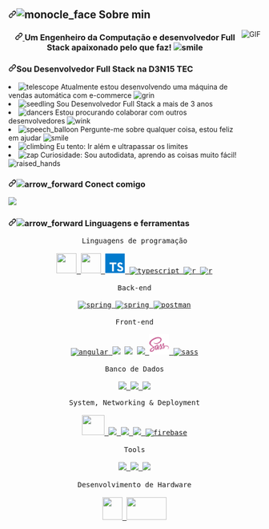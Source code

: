 

<h2 dir="auto"><a id="user-content--about" class="anchor" aria-hidden="true" href="#-about"><svg class="octicon octicon-link" viewBox="0 0 16 16" version="1.1" width="16" height="16" aria-hidden="true"><path d="m7.775 3.275 1.25-1.25a3.5 3.5 0 1 1 4.95 4.95l-2.5 2.5a3.5 3.5 0 0 1-4.95 0 .751.751 0 0 1 .018-1.042.751.751 0 0 1 1.042-.018 1.998 1.998 0 0 0 2.83 0l2.5-2.5a2.002 2.002 0 0 0-2.83-2.83l-1.25 1.25a.751.751 0 0 1-1.042-.018.751.751 0 0 1-.018-1.042Zm-4.69 9.64a1.998 1.998 0 0 0 2.83 0l1.25-1.25a.751.751 0 0 1 1.042.018.751.751 0 0 1 .018 1.042l-1.25 1.25a3.5 3.5 0 1 1-4.95-4.95l2.5-2.5a3.5 3.5 0 0 1 4.95 0 .751.751 0 0 1-.018 1.042.751.751 0 0 1-1.042.018 1.998 1.998 0 0 0-2.83 0l-2.5 2.5a1.998 1.998 0 0 0 0 2.83Z"></path></svg></a><g-emoji class="g-emoji" alias="monocle_face" fallback-src="https://github.githubassets.com/images/icons/emoji/unicode/1f9d0.png"><img class="emoji" alt="monocle_face" height="20" width="20" src="https://github.githubassets.com/images/icons/emoji/unicode/1f9d0.png"></g-emoji> Sobre min</h2>

<p dir="auto">
<a target="_blank" rel="noopener noreferrer nofollow" href="https://camo.githubusercontent.com/117d0191569b7e00e69062ce99d26fe9c251dc735c57386b497c75b0b26dda08/68747470733a2f2f63646e2e6472696262626c652e636f6d2f75736572732f313035393538332f73637265656e73686f74732f343137313336372f636f64696e672d667265616b2e676966" data-target="animated-image.originalLink"><img align="right" height="270px" alt="GIF" src="https://camo.githubusercontent.com/117d0191569b7e00e69062ce99d26fe9c251dc735c57386b497c75b0b26dda08/68747470733a2f2f63646e2e6472696262626c652e636f6d2f75736572732f313035393538332f73637265656e73686f74732f343137313336372f636f64696e672d667265616b2e676966" data-canonical-src="https://cdn.dribbble.com/users/1059583/screenshots/4171367/coding-freak.gif" style="max-width: 100%; display: inline-block;" data-target="animated-image.originalImage"></a>
</p>

<h3 align="center" >
<a id="user-content-a-passionate-front-end-developer-love-to-build-mobile-and-web-applications-with-latest-tech-available" class="anchor" aria-hidden="true" href="#a-passionate-front-end-developer-love-to-build-mobile-and-web-applications-with-latest-tech-available">
<svg class="octicon octicon-link" viewBox="0 0 16 16" version="1.1" width="16" height="16" aria-hidden="true">
<path d="m7.775 3.275 1.25-1.25a3.5 3.5 0 1 1 4.95 4.95l-2.5 2.5a3.5 3.5 0 0 1-4.95 0 .751.751 0 0 1 .018-1.042.751.751 0 0 1 1.042-.018 1.998 1.998 0 0 0 2.83 0l2.5-2.5a2.002 2.002 0 0 0-2.83-2.83l-1.25 1.25a.751.751 0 0 1-1.042-.018.751.751 0 0 1-.018-1.042Zm-4.69 9.64a1.998 1.998 0 0 0 2.83 0l1.25-1.25a.751.751 0 0 1 1.042.018.751.751 0 0 1 .018 1.042l-1.25 1.25a3.5 3.5 0 1 1-4.95-4.95l2.5-2.5a3.5 3.5 0 0 1 4.95 0 .751.751 0 0 1-.018 1.042.751.751 0 0 1-1.042.018 1.998 1.998 0 0 0-2.83 0l-2.5 2.5a1.998 1.998 0 0 0 0 2.83Z">
</path>
</svg>
</a>
Um Engenheiro da Computação e desenvolvedor Full Stack apaixonado pelo que faz! <g-emoji class="g-emoji" alias="smile" fallback-src="https://github.githubassets.com/images/icons/emoji/unicode/1f604.png"><img class="emoji" alt="smile" height="20" width="20" src="https://github.githubassets.com/images/icons/emoji/unicode/1f604.png"></g-emoji>
</h3>

<h3 dir="auto"><a id="user-content-i-am-a-front-end-developer-at-cloudstok-technologies" class="anchor" aria-hidden="true" href="#i-am-a-front-end-developer-at-cloudstok-technologies"><svg class="octicon octicon-link" viewBox="0 0 16 16" version="1.1" width="16" height="16" aria-hidden="true"><path d="m7.775 3.275 1.25-1.25a3.5 3.5 0 1 1 4.95 4.95l-2.5 2.5a3.5 3.5 0 0 1-4.95 0 .751.751 0 0 1 .018-1.042.751.751 0 0 1 1.042-.018 1.998 1.998 0 0 0 2.83 0l2.5-2.5a2.002 2.002 0 0 0-2.83-2.83l-1.25 1.25a.751.751 0 0 1-1.042-.018.751.751 0 0 1-.018-1.042Zm-4.69 9.64a1.998 1.998 0 0 0 2.83 0l1.25-1.25a.751.751 0 0 1 1.042.018.751.751 0 0 1 .018 1.042l-1.25 1.25a3.5 3.5 0 1 1-4.95-4.95l2.5-2.5a3.5 3.5 0 0 1 4.95 0 .751.751 0 0 1-.018 1.042.751.751 0 0 1-1.042.018 1.998 1.998 0 0 0-2.83 0l-2.5 2.5a1.998 1.998 0 0 0 0 2.83Z"></path></svg></a>Sou Desenvolvedor Full Stack na D3N15 TEC</h3>

<li><g-emoji class="g-emoji" alias="telescope" fallback-src="https://github.githubassets.com/images/icons/emoji/unicode/1f52d.png"><img class="emoji" alt="telescope" height="20" width="20" src="https://github.githubassets.com/images/icons/emoji/unicode/1f52d.png"></g-emoji> Atualmente estou desenvolvendo uma máquina de vendas automática com e-commerce <g-emoji class="g-emoji" alias="grin" fallback-src="https://github.githubassets.com/images/icons/emoji/unicode/1f601.png"><img class="emoji" alt="grin" height="20" width="20" src="https://github.githubassets.com/images/icons/emoji/unicode/1f601.png"></g-emoji></li>

<li><g-emoji class="g-emoji" alias="seedling" fallback-src="https://github.githubassets.com/images/icons/emoji/unicode/1f331.png"><img class="emoji" alt="seedling" height="20" width="20" src="https://github.githubassets.com/images/icons/emoji/unicode/1f331.png"></g-emoji> Sou Desenvolvedor Full Stack a mais de 3 anos</li>

<li><g-emoji class="g-emoji" alias="dancers" fallback-src="https://github.githubassets.com/images/icons/emoji/unicode/1f46f.png"><img class="emoji" alt="dancers" height="20" width="20" src="https://github.githubassets.com/images/icons/emoji/unicode/1f46f.png"></g-emoji> Estou procurando colaborar com outros desenvolvedores <g-emoji class="g-emoji" alias="wink" fallback-src="https://github.githubassets.com/images/icons/emoji/unicode/1f609.png"><img class="emoji" alt="wink" height="20" width="20" src="https://github.githubassets.com/images/icons/emoji/unicode/1f609.png"></g-emoji></li>

<li><g-emoji class="g-emoji" alias="speech_balloon" fallback-src="https://github.githubassets.com/images/icons/emoji/unicode/1f4ac.png"><img class="emoji" alt="speech_balloon" height="20" width="20" src="https://github.githubassets.com/images/icons/emoji/unicode/1f4ac.png"></g-emoji> Pergunte-me sobre qualquer coisa, estou feliz em ajudar <g-emoji class="g-emoji" alias="smile" fallback-src="https://github.githubassets.com/images/icons/emoji/unicode/1f604.png"><img class="emoji" alt="smile" height="20" width="20" src="https://github.githubassets.com/images/icons/emoji/unicode/1f604.png"></g-emoji></li>

<li><g-emoji class="g-emoji" alias="climbing" fallback-src="https://github.githubassets.com/images/icons/emoji/unicode/1f9d7.png"><img class="emoji" alt="climbing" height="20" width="20" src="https://github.githubassets.com/images/icons/emoji/unicode/1f9d7.png"></g-emoji> Eu tento: Ir além e ultrapassar os limites </li>

<li><g-emoji class="g-emoji" alias="zap" fallback-src="https://github.githubassets.com/images/icons/emoji/unicode/26a1.png"><img class="emoji" alt="zap" height="20" width="20" src="https://github.githubassets.com/images/icons/emoji/unicode/26a1.png"></g-emoji> Curiosidade: Sou autodidata, aprendo as coisas muito fácil! <g-emoji class="g-emoji" alias="raised_hands" fallback-src="https://github.githubassets.com/images/icons/emoji/unicode/1f64c.png"><img class="emoji" alt="raised_hands" height="20" width="20" src="https://github.githubassets.com/images/icons/emoji/unicode/1f64c.png"></g-emoji></li>

<h3 align="left" dir="auto"><a id="user-content--connect-with-me" class="anchor" aria-hidden="true" href="#-connect-with-me"><svg class="octicon octicon-link" viewBox="0 0 16 16" version="1.1" width="16" height="16" aria-hidden="true"><path d="m7.775 3.275 1.25-1.25a3.5 3.5 0 1 1 4.95 4.95l-2.5 2.5a3.5 3.5 0 0 1-4.95 0 .751.751 0 0 1 .018-1.042.751.751 0 0 1 1.042-.018 1.998 1.998 0 0 0 2.83 0l2.5-2.5a2.002 2.002 0 0 0-2.83-2.83l-1.25 1.25a.751.751 0 0 1-1.042-.018.751.751 0 0 1-.018-1.042Zm-4.69 9.64a1.998 1.998 0 0 0 2.83 0l1.25-1.25a.751.751 0 0 1 1.042.018.751.751 0 0 1 .018 1.042l-1.25 1.25a3.5 3.5 0 1 1-4.95-4.95l2.5-2.5a3.5 3.5 0 0 1 4.95 0 .751.751 0 0 1-.018 1.042.751.751 0 0 1-1.042.018 1.998 1.998 0 0 0-2.83 0l-2.5 2.5a1.998 1.998 0 0 0 0 2.83Z"></path></svg></a><g-emoji class="g-emoji" alias="arrow_forward" fallback-src="https://github.githubassets.com/images/icons/emoji/unicode/25b6.png"><img class="emoji" alt="arrow_forward" height="20" width="20" src="https://github.githubassets.com/images/icons/emoji/unicode/25b6.png"></g-emoji> Conect comigo </h3>

<p dir="auto">
<a href="https://www.linkedin.com/in/denis-h-p-c/" rel="nofollow"><img src="https://camo.githubusercontent.com/01825892082d2ad1834600c2e0a6d15530398268960feac65135bc3392dc5770/68747470733a2f2f696d672e736869656c64732e696f2f62616467652f2d4c696e6b6564496e2d3232323232323f7374796c653d666c61742d737175617265266c6f676f3d4c696e6b6564696e266c6f676f436f6c6f723d7768697465266c696e6b3d68747470733a2f2f7777772e6c696e6b6564696e2e636f6d2f696e2f68676473616e64616b616c756d2f295d2868747470733a2f2f7777772e6c696e6b6564696e2e636f6d2f696e2f68676473616e64616b616c756d2f" data-canonical-src="https://img.shields.io/badge/-LinkedIn-222222?style=flat-square&amp;logo=Linkedin&amp;logoColor=white&amp;link=https://www.linkedin.com/in/hgdsandakalum/)](https://www.linkedin.com/in/hgdsandakalum/" style="max-width: 100%;"></a>
</p>

<h3 align="left" dir="auto"><a id="user-content--languages-and-tools" class="anchor" aria-hidden="true" href="#-languages-and-tools"><svg class="octicon octicon-link" viewBox="0 0 16 16" version="1.1" width="16" height="16" aria-hidden="true"><path d="m7.775 3.275 1.25-1.25a3.5 3.5 0 1 1 4.95 4.95l-2.5 2.5a3.5 3.5 0 0 1-4.95 0 .751.751 0 0 1 .018-1.042.751.751 0 0 1 1.042-.018 1.998 1.998 0 0 0 2.83 0l2.5-2.5a2.002 2.002 0 0 0-2.83-2.83l-1.25 1.25a.751.751 0 0 1-1.042-.018.751.751 0 0 1-.018-1.042Zm-4.69 9.64a1.998 1.998 0 0 0 2.83 0l1.25-1.25a.751.751 0 0 1 1.042.018.751.751 0 0 1 .018 1.042l-1.25 1.25a3.5 3.5 0 1 1-4.95-4.95l2.5-2.5a3.5 3.5 0 0 1 4.95 0 .751.751 0 0 1-.018 1.042.751.751 0 0 1-1.042.018 1.998 1.998 0 0 0-2.83 0l-2.5 2.5a1.998 1.998 0 0 0 0 2.83Z"></path></svg></a><g-emoji class="g-emoji" alias="arrow_forward" fallback-src="https://github.githubassets.com/images/icons/emoji/unicode/25b6.png"><img class="emoji" alt="arrow_forward" height="20" width="20" src="https://github.githubassets.com/images/icons/emoji/unicode/25b6.png"></g-emoji> Linguagens e ferramentas </h3>
<p align="center" dir="auto">
<kbd>
 <kbd>Linguagens de programação </kbd>
 <br>
 <br>
  <a target="_blank" rel="noopener noreferrer nofollow" href="https://www.java.com/pt-BR/">
   <img  width="40px" height="40px" src="https://camo.githubusercontent.com/fa4e5b051fb6ee03227eca1d4960f9d83c746a84e5cfe30addcd5c80b705dad8/68747470733a2f2f63646e2e6a7364656c6976722e6e65742f67682f64657669636f6e732f64657669636f6e2f69636f6e732f6a6176612f6a6176612d706c61696e2e737667" data-canonical-src="https://cdn.jsdelivr.net/gh/devicons/devicon/icons/java/java-plain.svg" style="max-width: 100%;">
 </a> 
  <a target="_blank" rel="noopener noreferrer nofollow" href="https://pt.wikipedia.org/wiki/C_(linguagem_de_programa%C3%A7%C3%A3o)">
   <img width="40px" height="40px" src="https://camo.githubusercontent.com/a9b7e3111cc8724d6c8d8b1dc897cbfa59e250da49344ce098ae7834c122bed4/68747470733a2f2f63646e2e6a7364656c6976722e6e65742f67682f64657669636f6e732f64657669636f6e2f69636f6e732f632f632d706c61696e2e737667" data-canonical-src="https://cdn.jsdelivr.net/gh/devicons/devicon/icons/c/c-plain.svg" style="max-width: 100%;">
 </a> 
  <a href="https://www.typescriptlang.org/" rel="nofollow">
   <img src="https://raw.githubusercontent.com/devicons/devicon/master/icons/typescript/typescript-original.svg" alt="typescript" width="40" height="40" style="max-width: 100%;">
  </a>
   <a href="https://learn.microsoft.com/pt-br/dotnet/csharp/" rel="nofollow">
   <img src="https://cdn.jsdelivr.net/gh/devicons/devicon/icons/csharp/csharp-original.svg" alt="typescript" width="40" height="40" style="max-width: 100%;">
  </a>
 <a href="https://www.python.org/" rel="nofollow">
  <img  src="https://cdn.jsdelivr.net/gh/devicons/devicon/icons/python/python-original.svg" alt="r" width="45" height="45" style="max-width: 100%;">
 </a>
  <a href="https://www.r-project.org/" rel="nofollow">
  <img  src="https://cdn.jsdelivr.net/gh/devicons/devicon/icons/r/r-original.svg" alt="r" width="45" height="45" style="max-width: 100%;">
 </a>
  </kbd>
  <br>
 <br>
  <kbd>
    <kbd>Back-end</kbd>
    <br>
    <br>
  </a>
      <a href="https://spring.io/" rel="nofollow">
    <img src="https://cdn.jsdelivr.net/gh/devicons/devicon/icons/spring/spring-original-wordmark.svg" alt="spring" width="50" height="40" style="max-width: 100%;">
  </a>
        <a href="https://laravel.com/" rel="nofollow">
    <img src="https://cdn.jsdelivr.net/gh/devicons/devicon/icons/laravel/laravel-plain-wordmark.svg" alt="spring" width="40" style="max-width: 100%;">
  </a>
      <a href="https://postman.com" rel="nofollow">
    <img src="https://camo.githubusercontent.com/93b32389bf746009ca2370de7fe06c3b5146f4c99d99df65994f9ced0ba41685/68747470733a2f2f7777772e766563746f726c6f676f2e7a6f6e652f6c6f676f732f676574706f73746d616e2f676574706f73746d616e2d69636f6e2e737667" alt="postman" width="40" height="40" data-canonical-src="https://www.vectorlogo.zone/logos/getpostman/getpostman-icon.svg" style="max-width: 100%;">
  </a>
 
  </kbd>
  <br>
 <br>
  <kbd>
    <kbd>Front-end</kbd>
    <br>
    <br> 
         <a href="https://angular.io" rel="nofollow">
    <img src="https://cdn.jsdelivr.net/gh/devicons/devicon/icons/angularjs/angularjs-original.svg" alt="angular" width="40" height="40" style="max-width: 100%;">
          </a>
    <a target="_blank" rel="noopener noreferrer nofollow" href="https://html.spec.whatwg.org/">
     <img width="40px" src="https://camo.githubusercontent.com/da7acacadecf91d6dc02efcd2be086bb6d78ddff19a1b7a0ab2755a6fda8b1e9/68747470733a2f2f63646e2e6a7364656c6976722e6e65742f67682f64657669636f6e732f64657669636f6e2f69636f6e732f68746d6c352f68746d6c352d6f726967696e616c2e737667" data-canonical-src="https://cdn.jsdelivr.net/gh/devicons/devicon/icons/html5/html5-original.svg" style="max-width: 100%;"></a> 
 </a>
 
 <a target="_blank" rel="noopener noreferrer nofollow" href="https://www.w3.org/TR/css3-roadmap/">
     <img width="40px" src="https://camo.githubusercontent.com/ad8fbf7f75f04b296b72beb893acf572b364e69ec35ea41a68a29507f5b1cd1b/68747470733a2f2f63646e2e6a7364656c6976722e6e65742f67682f64657669636f6e732f64657669636f6e2f69636f6e732f637373332f637373332d706c61696e2e737667" data-canonical-src="https://cdn.jsdelivr.net/gh/devicons/devicon/icons/css3/css3-plain.svg" style="max-width: 100%;"></a> 
   </a>
   
   <a target="_blank" rel="noopener noreferrer nofollow" href="https://getbootstrap.com/">
     <img width="40px" src="https://camo.githubusercontent.com/964a169bbc7417bcf2b1ee0ddd2122d9592a50dee693f9421428bdd11d32c18e/68747470733a2f2f63646e2e6a7364656c6976722e6e65742f67682f64657669636f6e732f64657669636f6e2f69636f6e732f626f6f7473747261702f626f6f7473747261702d706c61696e2e737667" data-canonical-src="https://cdn.jsdelivr.net/gh/devicons/devicon/icons/bootstrap/bootstrap-plain.svg" style="max-width: 100%;">
</a> 
     <a href="https://sass-lang.com" rel="nofollow">
    <img src="https://raw.githubusercontent.com/devicons/devicon/master/icons/sass/sass-original.svg" alt="sass" width="40" height="40" style="max-width: 100%;">
 </a>
      <a href="https://pt.wikipedia.org/wiki/JavaScript" rel="nofollow">
      <img src="https://camo.githubusercontent.com/442c452cb73752bb1914ce03fce2017056d651a2099696b8594ddf5ccc74825e/68747470733a2f2f63646e2e6a7364656c6976722e6e65742f67682f64657669636f6e732f64657669636f6e2f69636f6e732f6a6176617363726970742f6a6176617363726970742d6f726967696e616c2e737667" alt="sass" width="40" height="40" style="max-width: 100%;">
        </a>
        
  </kbd>
 <br>
    <br>
   <kbd>
    <kbd>Banco de Dados</kbd>
    <br>
    <br>
<a target="_blank" rel="noopener noreferrer nofollow" href="https://www.mysql.com/">
 <img width="40px" src="https://camo.githubusercontent.com/0acfb66ff89d656d796de72f1b001e92dc51bc88139b5b344339a808d35090d5/68747470733a2f2f63646e2e6a7364656c6976722e6e65742f67682f64657669636f6e732f64657669636f6e2f69636f6e732f6d7973716c2f6d7973716c2d706c61696e2e737667" data-canonical-src="https://cdn.jsdelivr.net/gh/devicons/devicon/icons/mysql/mysql-plain.svg" style="max-width: 100%;">
</a>
 
 <a target="_blank" rel="noopener noreferrer nofollow" href="https://www.postgresql.org/">
<img width="40px" src="https://cdn.jsdelivr.net/gh/devicons/devicon/icons/postgresql/postgresql-original.svg" style="max-width: 100%;">
</a>
 
   <a target="_blank" rel="noopener noreferrer nofollow" href="https://www.mongodb.com/">
<img width="40px" src="https://camo.githubusercontent.com/13838c5727b2d6d6ecefbdc1003486d7d0de5bf0ed9f0f490e10f7b3452e708e/68747470733a2f2f63646e2e6a7364656c6976722e6e65742f67682f64657669636f6e732f64657669636f6e2f69636f6e732f6d6f6e676f64622f6d6f6e676f64622d706c61696e2e737667" data-canonical-src="https://cdn.jsdelivr.net/gh/devicons/devicon/icons/mongodb/mongodb-plain.svg" style="max-width: 100%;">
</a>
 
  </kbd>
</p>
<p align="center" dir="auto">
<kbd>
 <kbd>System, Networking & Deployment </kbd>
 <br>
 <br>
 
 <a target="_blank" rel="noopener noreferrer nofollow" href="https://aws.amazon.com/pt/">
 <img width="45px" height="40px" src="https://cdn.jsdelivr.net/gh/devicons/devicon/icons/amazonwebservices/amazonwebservices-original-wordmark.svg" style="max-width: 100%;">
</a>
 
   <a target="_blank" rel="noopener noreferrer nofollow" href="https://www.heroku.com/">
 <img width="40px" src="https://camo.githubusercontent.com/e28ded186e568aba00abd5c8830f26d821add2d97ddf4a41cf545ec6a1245758/68747470733a2f2f63646e2e6a7364656c6976722e6e65742f67682f64657669636f6e732f64657669636f6e2f69636f6e732f6865726f6b752f6865726f6b752d706c61696e2e737667" data-canonical-src="https://cdn.jsdelivr.net/gh/devicons/devicon/icons/heroku/heroku-plain.svg" style="max-width: 100%;">
 </a>

 <a target="_blank" rel="noopener noreferrer nofollow" href="https://git-scm.com/">
<img width="40px" src="https://camo.githubusercontent.com/ddd323c6c51fbc9a81fcbb60fe25a588ab59fdd6567b7e827f4d2d5c4e09f6a1/68747470733a2f2f63646e2e6a7364656c6976722e6e65742f67682f64657669636f6e732f64657669636f6e2f69636f6e732f6769742f6769742d706c61696e2e737667" data-canonical-src="https://cdn.jsdelivr.net/gh/devicons/devicon/icons/git/git-plain.svg" style="max-width: 100%;">
 </a>
 
  <a target="_blank" rel="noopener noreferrer nofollow" href="https://www.docker.com/">
<img width="40px" src="https://camo.githubusercontent.com/f64a041d6d0cda76988a117724ce3b3272b8fc5f9f742c4dcb9160be9a2c41c1/68747470733a2f2f63646e2e6a7364656c6976722e6e65742f67682f64657669636f6e732f64657669636f6e2f69636f6e732f646f636b65722f646f636b65722d706c61696e2e737667" data-canonical-src="https://cdn.jsdelivr.net/gh/devicons/devicon/icons/docker/docker-plain.svg" style="max-width: 100%;">
 </a>
 
   <a target="_blank" rel="noopener noreferrer nofollow" href="https://firebase.google.com/?hl=pt">
<img src="https://camo.githubusercontent.com/dd4b2422ed3bfc9da88c43d18550375c66f9584327dff7ecc19315ce50b96f07/68747470733a2f2f7777772e766563746f726c6f676f2e7a6f6e652f6c6f676f732f66697265626173652f66697265626173652d69636f6e2e737667" alt="firebase" width="40" height="40" data-canonical-src="https://www.vectorlogo.zone/logos/firebase/firebase-icon.svg" style="max-width: 100%;">
   </a>
 
</kbd>

<br>
 <br>
<kbd>
 <kbd>Tools </kbd>
 <br>
 <br>
 
   <a target="_blank" rel="noopener noreferrer nofollow" href="https://code.visualstudio.com/">
 <img width="40px" src="https://camo.githubusercontent.com/5fa137d222dde7b69acd22c6572a065ce3656e6ffa1f5e88c1b5c7a935af3cc6/68747470733a2f2f63646e2e6a7364656c6976722e6e65742f67682f64657669636f6e732f64657669636f6e2f69636f6e732f7673636f64652f7673636f64652d6f726967696e616c2e737667" data-canonical-src="https://cdn.jsdelivr.net/gh/devicons/devicon/icons/vscode/vscode-original.svg" style="max-width: 100%;">
 </a>
 
   <a target="_blank" rel="noopener noreferrer nofollow" href="https://www.jetbrains.com/pt-br/idea/">
 <img width="40px" src="https://cdn.jsdelivr.net/gh/devicons/devicon/icons/intellij/intellij-original.svg" style="max-width: 100%;">
 </a>
    
   <a target="_blank" rel="noopener noreferrer nofollow" href="https://visualstudio.microsoft.com/pt-br/">
<img width="40px" src="https://camo.githubusercontent.com/39ddd51193b851f304bd6c335bc25a837ec7cafbbc4876fa78b994f5e95094ac/68747470733a2f2f63646e2e6a7364656c6976722e6e65742f67682f64657669636f6e732f64657669636f6e2f69636f6e732f76697375616c73747564696f2f76697375616c73747564696f2d706c61696e2e737667" data-canonical-src="https://cdn.jsdelivr.net/gh/devicons/devicon/icons/visualstudio/visualstudio-plain.svg" style="max-width: 100%;">
 </a>
    </kbd>
 <br>
 <br>
 
 <kbd>
 <kbd>Desenvolvimento de Hardware </kbd>
 <br>
 <br>

 <a target="_blank" rel="noopener noreferrer nofollow" href="https://www.arduino.cc/en/software">
 <img width="40px" height="45px" height="45px" src="https://cdn.jsdelivr.net/gh/devicons/devicon/icons/arduino/arduino-original-wordmark.svg" data-canonical-src="https://cdn.jsdelivr.net/gh/devicons/devicon/icons/vscode/vscode-original.svg" style="max-width: 100%;">
 </a>
  
 <a target="_blank" rel="noopener noreferrer nofollow" href="https://devcon.espressif.com/">
<img width="80px" height="45px" src="https://www.espressif.com/sites/all/themes/espressif/logo-black.svg" style="max-width: 100%;">
 </a>
  
 </kbd>
</p>
